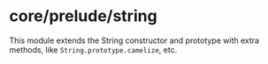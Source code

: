 # core/prelude/string

This module extends the String constructor and prototype with extra methods, like `String.prototype.camelize`, etc.
